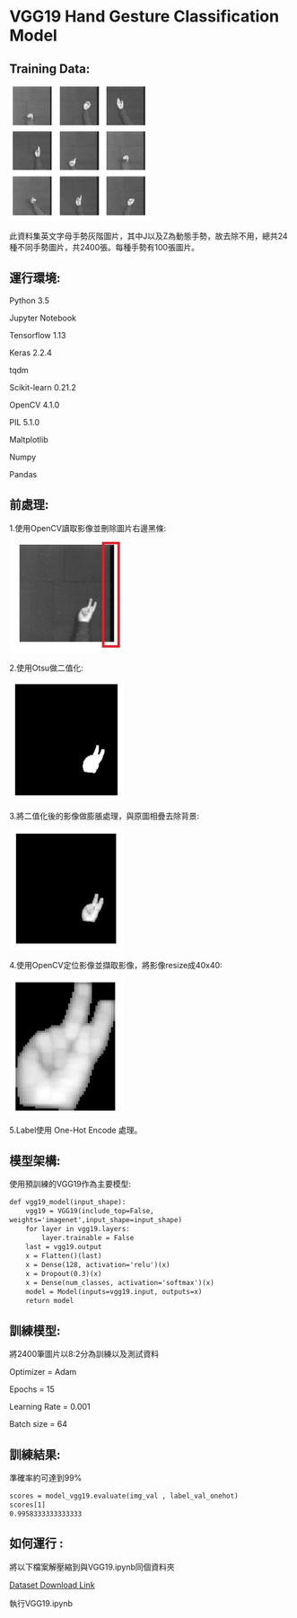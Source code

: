 # VGG19 Hand Gesture Classification Model

## Training Data:

<img src="https://github.com/Rainman5042/Hand-Gesture-Classification/blob/main/hand.JPG?raw=true" width=50%>

此資料集英文字母手勢灰階圖片，其中J以及Z為動態手勢，故去除不用，總共24種不同手勢圖片，共2400張。每種手勢有100張圖片。

## 運行環境:

Python 3.5

Jupyter Notebook

Tensorflow 1.13

Keras 2.2.4

tqdm

Scikit-learn 0.21.2

OpenCV 4.1.0

PIL 5.1.0

Maltplotlib

Numpy

Pandas

## 前處理:

1.使用OpenCV讀取影像並刪除圖片右邊黑條:

<img src="https://github.com/Rainman5042/Hand-Gesture-Classification/blob/main/img1.JPG?raw=true" width=40%>

2.使用Otsu做二值化:

<img src="https://github.com/Rainman5042/Hand-Gesture-Classification/blob/main/img2.JPG?raw=true" width=40%>

3.將二值化後的影像做膨脹處理，與原圖相疊去除背景:

<img src="https://github.com/Rainman5042/Hand-Gesture-Classification/blob/main/img3.JPG?raw=true" width=40%>

4.使用OpenCV定位影像並擷取影像，將影像resize成40x40:

<img src="https://github.com/Rainman5042/Hand-Gesture-Classification/blob/main/img4.JPG?raw=true" width=40%>

5.Label使用 One-Hot Encode 處理。

## 模型架構:
使用預訓練的VGG19作為主要模型:

```
def vgg19_model(input_shape):
    vgg19 = VGG19(include_top=False, weights='imagenet',input_shape=input_shape)
    for layer in vgg19.layers:
        layer.trainable = False
    last = vgg19.output
    x = Flatten()(last)
    x = Dense(128, activation='relu')(x)
    x = Dropout(0.3)(x)
    x = Dense(num_classes, activation='softmax')(x)
    model = Model(inputs=vgg19.input, outputs=x)
    return model

```

## 訓練模型:

將2400筆圖片以8:2分為訓練以及測試資料

Optimizer = Adam

Epochs = 15

Learning Rate = 0.001

Batch size = 64

## 訓練結果:

準確率約可達到99%

```
scores = model_vgg19.evaluate(img_val , label_val_onehot)
scores[1]
0.9958333333333333

```


## 如何運行 :

將以下檔案解壓縮到與VGG19.ipynb同個資料夾

[Dataset Download Link](https://drive.google.com/file/d/1b-WILq5S1Q_F3LSSAz7KdmF_jdmQouzV/view?usp=sharing)

執行VGG19.ipynb
